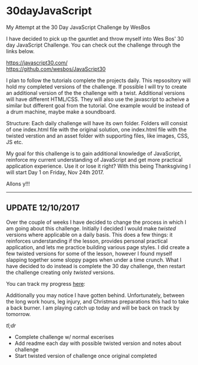 # 30dayJavaScript
My Attempt at the 30 Day JavaScript Challenge by WesBos

I have decided to pick up the gauntlet and throw myself into Wes Bos' 30 day JavaScript Challenge. You can check out the challenge through the links below.

https://javascript30.com/<br />
https://github.com/wesbos/JavaScript30

I plan to follow the tutorials complete the projects daily. This repsository will hold my completed versions of the challenge. If possible I will try to create an additional version of the the challenge with a twist. Additional versions will have different HTML/CSS. They will also use the javascript to acheive a similar but different goal from the tutorial. One example would be instead of a drum machine, maybe make a soundboard. 

Structure:
Each daily challenge will have its own folder. Folders will consist of one index.html file with the original solution, one index.html file with the twisted verstion and an asset folder with supporting files, like images, CSS, JS etc.

My goal for this challenge is to gain additional knowledge of JavaScript, reinforce my current understanding of JavaScript and get more practical application experience. Use it or lose it right? With this being Thanksgiving I will start Day 1 on Friday, Nov 24th 2017.

Allons y!!!

---

## UPDATE 12/10/2017

Over the couple of weeks I have decided to change the process in which I am going about this challenge. Initially I decided I would make _twisted_ versions where applicable on a daily basis. This does a few things: it reinforces understanding if the lesson, provides personal practical application, and lets me practice building various page styles. I did create a few twisted versions for some of the lesson, however I found myself slapping together some sloppy pages when under a time crunch. What I have decided to do instead is complete the 30 day challenge, then restart the challenge creating only _twisted_ versions.

You can track my progress 
[here](https://dalekrider.github.io/30dayJavaScript/ "My #javascript30 Page"):

Additionally you may notice I have gotten behind. Unfortunately, between the long work hours, leg injury, and Christmas preparations this had to take a back burner. I am playing catch up today and will be back on track by tomorrow.

_tl;dr_

* Complete challenge w/ normal excerises
* Add readme each day with possible twisted version and notes about challenge
* Start twisted version of challenge once original completed
